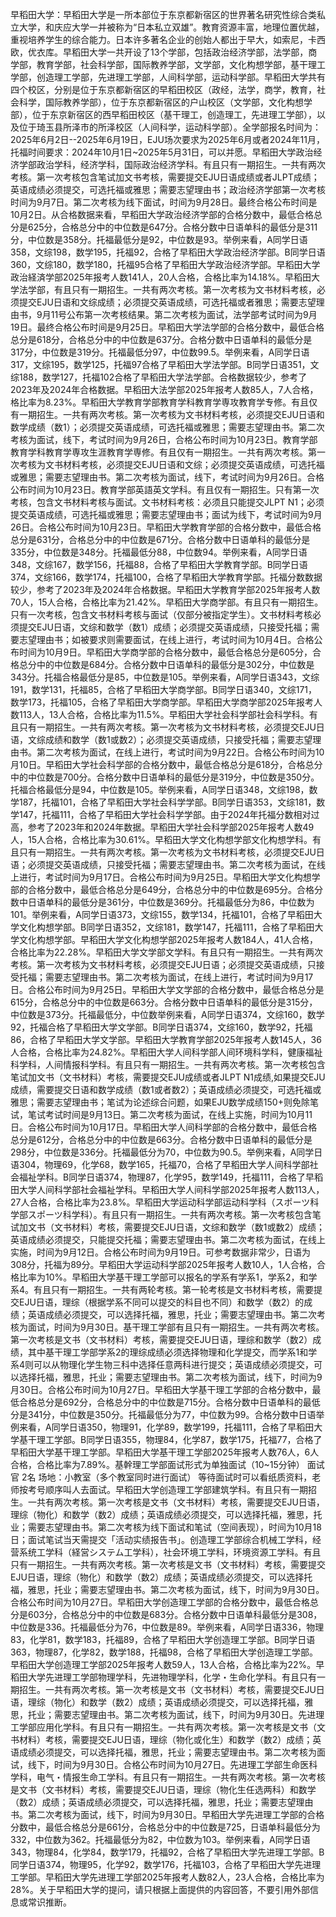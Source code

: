 早稻田大学：早稻田大学是一所本部位于东京都新宿区的世界著名研究性综合类私立大学，和庆应大学一并被称为“日本私立双雄”。教育资源丰富，地理位置优越，重视培养学生的综合能力。日本许多著名企业的创始人都出于早大，如索尼，卡西欧，优衣库。早稻田大学一共开设了13个学部，包括政治经济学部，法学部，商学部，教育学部，社会科学部，国际教养学部，文学部，文化构想学部，基干理工学部，创造理工学部，先进理工学部，人间科学部，运动科学部。早稻田大学共有四个校区，分别是位于东京都新宿区的早稻田校区（政经，法学，商学，教育，社会科学，国际教养学部），位于东京都新宿区的户山校区（文学部，文化构想学部），位于东京新宿区的西早稻田校区（基干理工，创造理工，先进理工学部），以及位于琦玉县所泽市的所泽校区（人间科学，运动科学部）。全学部报名时间为：2025年6月2日--2025年6月19日，EJU场次要求为2025年6月或者2024年11月，托福时间要求：2024年10月1日~2025年5月31日，可以并愿。早稻田大学政治经济学部政治学科，经济学科，国际政治经济学科。有且只有一期招生。一共有两次考核。第一次考核包含笔试加文书考核，需要提交EJU日语成绩或者JLPT成绩；英语成绩必须提交，可选托福或雅思；需要志望理由书；政治经济学部第一次考核时间为9月7日。第二次考核为线下面试，时间为9月28日。最终合格公布时间是10月2日。从合格数据来看，早稻田大学政治经济学部的合格分数中，最低合格总分是625分，合格总分中的中位数是647分。合格分数中日语单科的最低分是311分，中位数是358分。托福最低分是92，中位数是93。举例来看，A同学日语358，文综198，数学195，托福92，合格了早稻田大学政治经济学部。B同学日语360，文综180，数学180，托福95合格了早稻田大学政治经济学部。早稻田大学政治経済学部2025年报考人数141人，20人合格，合格比率为14.18%。早稻田大学法学部，有且只有一期招生。一共有两次考核。第一次考核为文书材料考核，必须提交EJU日语和文综成绩；必须提交英语成绩，可选托福或者雅思；需要志望理由书，9月11号公布第一次考核结果。第二次考核为面试，法学部考试时间为9月19日。最终合格公布时间是9月25日。早稻田大学法学部的合格分数中，最低合格总分是618分，合格总分中的中位数是637分。合格分数中日语单科的最低分是317分，中位数是319分。托福最低分97，中位数99.5。举例来看，A同学日语317，文综195，数学125，托福97合格了早稻田大学法学部。B同学日语351，文综188，数学127，托福102合格了早稻田大学法学部。合格数据较少，参考了2023年及2024年合格数据。早稻田大法学部2025年报考人数85人，7人合格，格比率为8.23%。早稻田大学教育学部教育学科教育学専攻教育学专修。有且仅有一期招生。一共有两次考核。第一次考核为文书材料考核，必须提交EJU日语和数学成绩（数1）；必须提交英语成绩，可选托福或雅思；需要志望理由书。第二次考核为面试，线下，考试时间为9月26日，合格公布时间为10月23日。教育学部教育学科教育学専攻生涯教育学専修。有且仅有一期招生。一共有两次考核。第一次考核为文书材料考核，必须提交EJU日语和文综；必须提交英语成绩，可选托福或雅思；需要志望理由书。第二次考核为面试，线下，考试时间为9月26日。合格公布时间为10月23日。教育学部英語英文学科。有且仅有一期招生。只有第一次考核，包含文书材料考核与面试。文书材料考核：必须且只能提交JLPT N1；必须提交英语成绩，可选托福或雅思；需要志望理由书；面试为线下，考试时间为9月26日。合格公布时间为10月23日。早稻田大学教育学部的合格分数中，最低合格总分是631分，合格总分中的中位数是671分。合格分数中日语单科的最低分是335分，中位数是348分。托福最低分88，中位数94。举例来看，A同学日语348，文综167，数学156，托福88，合格了早稻田大学教育学部。B同学日语374，文综166，数学174，托福100，合格了早稻田大学教育学部。托福分数数据较少，参考了2023年及2024年合格数据。早稻田大学教育学部2025年报考人数70人，15人合格，合格比率为21.42%。早稻田大学商学部。有且只有一期招生。只有一次考核，包含文书材料考核与面试（仅部分被指定学生）。文书材料考核必须提交EJU日语，文综和数学（数1）成绩；必须提交英语成绩，只接受托福；需要志望理由书；如被要求则需要面试，在线上进行，考试时间为10月4日。合格公布时间为10月9日。早稻田大学商学部的合格分数中，最低合格总分是605分，合格总分中的中位数是684分。合格分数中日语单科的最低分是302分，中位数是343分。托福合格最低分是85，中位数是105。举例来看，A同学日语343，文综191，数学131，托福85，合格了早稻田大学商学部。B同学日语340，文综171，数学173，托福105，合格了早稻田大学商学部。早稻田大学商学部2025年报考人数113人，13人合格，合格比率为11.5%。早稻田大学社会科学部社会科学科。有且只有一期招生。一共有两次考核。第一次考核为文书材料考核，必须提交EJU日语，文综成绩和数学（数1或数2）；必须提交英语成绩，只接受托福；需要志望理由书。第二次考核为面试，在线上进行，考试时间为9月22日。合格公布时间为10月10日。早稻田大学社会科学部的合格分数中，最低合格总分是618分，合格总分中的中位数是700分。合格分数中日语单科的最低分是319分，中位数是350分。托福合格最低分是94，中位数是105。举例来看，A同学日语348，文综198，数学187，托福101，合格了早稻田大学社会科学学部。B同学日语353，文综181，数学147，托福111，合格了早稻田大学社会科学学部。由于2024年托福分数相对过高，参考了2023年和2024年数据。早稻田大学社会科学部2025年报考人数49人，15人合格，合格比率为30.61%。早稻田大学文化构想学部文化构想学科。有且只有一期招生。一共有两次考核。第一次考核为文书材料考核，必须提交EJU日语；必须提交英语成绩，只接受托福；需要志望理由书。第二次考核为面试，在线上进行，考试时间为9月17日。合格公布时间为9月25日。早稻田大学文化构想学部的合格分数中，最低合格总分是649分，合格总分中的中位数是695分。合格分数中日语单科的最低分是361分，中位数是369分。托福最低分为86，中位数为101。举例来看，A同学日语373，文综155，数学134，托福101，合格了早稻田大学文化构想学部。B同学日语352，文综181，数学147，托福111，合格了早稻田大学文化构想学部。早稻田大学文化构想学部2025年报考人数184人，41人合格，合格比率为22.28%。早稻田大学文学部文学科。有且只有一期招生。一共有两次考核。第一次考核为文书材料考核，必须提交EJU日语；必须提交英语成绩，只接受托福；需要志望理由书。第二次考核为面试，在线上进行，考试时间为9月17日。合格公布时间为9月25日。早稻田大学文学部的合格分数中，最低合格总分是615分，合格总分中的中位数是663分。合格分数中日语单科的最低分是315分，中位数是373分。托福最低分，中位数举例来看，A同学日语374，文综160，数学92，托福合格了早稻田大学文学部。B同学日语374，文综160，数学92，托福86，合格了早稻田大学文学部。早稻田大学教育学部2025年报考人数145人，36人合格，合格比率为24.82%。早稻田大学人间科学部人间环境科学科，健康福祉科学科，人间情报科学科。有且只有一期招生。一共有两次考核。第一次考核包含笔试加文书（文书材料）考核，需要提交EJU成绩或者JLPT N1成绩,如果提交EJU成绩，需要提交日语和数学成绩（数1或者数2）；英语成绩必须提交，可选托福或雅思；需要志望理由书；笔试为论述综合问题，如果EJU数学成绩150+则免除笔试，笔试考试时间是9月13日。第二次考核为面试，在线上实施，时间为10月11日。合格公布时间为10月17日。早稻田大学人间科学部的合格分数中，最低合格总分是612分，合格总分中的中位数是663分。合格分数中日语单科的最低分是298分，中位数是336分。托福最低分为70，中位数为90.5。举例来看，A同学日语304，物理69，化学68，数学165，托福70，合格了早稻田大学人间科学部社会福祉学科。B同学日语374，物理87，化学95，数学149，托福111，合格了早稻田大学人间科学部社会福祉学科。早稻田大学人间科学部2025年报考人数113人，27人合格，合格比率为23.8%。早稻田大学运动科学部运动科学科（スポーツ科学部スポーツ科学科）。有且只有一期招生。一共有两次考核。第一次考核包含笔试加文书（文书材料）考核，需要提交EJU日语，文综和数学（数1或数2）成绩；英语成绩必须提交，只能提交托福；需要志望理由书。第二次考核为面试，在线上实施，时间为9月12日。合格公布时间为9月19日。可参考数据非常少，日语为308分，托福为89分。早稻田大学运动科学部2025年报考人数10人，1人合格，合格比率为10%。早稻田大学基干理工学部可以报名的学系有学系1，学系2，和学系4。有且只有一期招生。一共有两轮考核。第一轮考核是文书材料考核，需要提交EJU日语，理综（根据学系不同可以提交的科目也不同）和数学（数2）的成绩；英语成绩必须提交，可以选择托福，雅思，托业；需要志望理由书。第二次考核为面试，时间为9月30日。基干理工学部有且只有一期招生。一共有两次考核。第一次考核是文书（文书材料）考核，需要提交EJU日语，理综和数学（数2）成绩，其中基干理工学部学系2的理综成绩必须选择物理和化学提交，而学系1和学系4则可以从物理化学生物三科中选择任意两科进行提交；英语成绩必须提交，可以选择托福，雅思，托业；需要志望理由书。第二次考核为面试，线下，时间为9月30日。合格公布时间为10月27日。早稻田大学基干理工学部的合格分数中，最低合格总分是692分，合格总分中的中位数是715分。合格分数中日语单科的最低分是341分，中位数是350分。托福最低分为77，中位数为99。合格分数中日语举例来看，A同学日语350，物理91，化学89，数学199，托福111，合格了早稻田大学基干理工学部。B同学日语355，物理84，化学87，数学175，托福77，合格了早稻田大学基干理工学部。早稻田大学基干理工学部2025年报考人数76人，6人合格，合格比率为7.89%。基幹理工学部面试形式为单独面试（10~15分钟） 面试官 2名 场地：小教室（多个教室同时进行面试） 等待面试时可以看纸质资料，老师按考号顺序叫人去面试。早稻田大学创造理工学部建筑学科。有且只有一期招生。一共有两次考核。第一次考核是文书（文书材料）考核，需要提交EJU日语，理综（物化）和数学（数2）成绩；英语成绩必须提交，可以选择托福，雅思，托业；需要志望理由书。第二次考核为线下面试和笔试（空间表现），时间为10月18日；面试笔试当天需提交「活动实绩报告书」。创造理工学部综合机械工学科，经营系统工学科（経営システム工学科），社会环境工学科，环境资源工学科。有且只有一期招生。一共有两次考核。第一次考核是文书（文书材料）考核，需要提交EJU日语，理综（物化）和数学（数2）成绩；英语成绩必须提交，可以选择托福，雅思，托业；需要志望理由书。第二次考核为面试，线下，时间为9月30日。合格公布时间为10月27日。早稻田大学创造理工学部的合格分数中，最低合格总分是603分，合格总分中的中位数是683分。合格分数中日语单科最低分是308，中位数是336。托福最低分为76，中位数是89。举例来看，A同学日语336，物理83，化学81，数学183，托福89，合格了早稻田大学创造理工学部。B同学日语363，物理87，化学82，数学188，托福98，合格了早稻田大学创造理工学部。早稻田大学创造理工学部2025年报考人数59人，13人合格，合格比率为22%。早稻田大学先进理工学部物理学科，先进物理学科，化学・生命化学科。有且只有一期招生。一共有两次考核。第一次考核是文书（文书材料）考核，需要提交EJU日语，理综（物化）和数学（数2）成绩；英语成绩必须提交，可以选择托福，雅思，托业；需要志望理由书。第二次考核为面试，线下，时间为9月30日。先进理工学部应用化学科。有且只有一期招生。一共有两次考核。第一次考核是文书（文书材料）考核，需要提交EJU日语，理综（物化或化生）和数学（数2）成绩；英语成绩必须提交，可以选择托福，雅思，托业；需要志望理由书。第二次考核为面试，线下，时间为9月30日。合格公布时间为10月27日。先进理工学部生命医科学科，电气・情报生命工学科。有且只有一期招生。一共有两次考核。第一次考核是文书（文书材料）考核，需要提交EJU日语，理综（物化生任选两科）和数学（数2）成绩；英语成绩必须提交，可以选择托福，雅思，托业；需要志望理由书。第二次考核为面试，线下，时间为9月30日。早稻田大学先进理工学部的合格分数中，最低合格总分是661分，合格总分中的中位数是725，日语单科最低分为332，中位数为362。托福最低分为82，中位数为103。举例来看，A同学日语343，物理84，化学84，数学179，托福92，合格了早稻田大学先进理工学部。B同学日语374，物理95，化学92，数学176，托福103，合格了早稻田大学先进理工学部。早稻田大学先进理工学部2025年报考人数82人，23人合格，合格比率为28%。关于早稻田大学的提问，请只根据上面提供的内容回答，不要引用外部信息或常识推断。